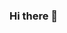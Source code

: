### Hi there 👋

<!--
**JohnWillisUK/johnwillisuk** 

- 🔭 I’m currently working on ...http://johnwillis.me/
- 🌱 I’m currently learning ...HTML / CSS / Javascript
- 👯 I’m looking to collaborate on ...Everything
- 🤔 I’m looking for help with ...Life
- 💬 Ask me about ...Balancing plates
- 📫 How to reach me: ...Willisinoz@hotmail.com
- 😄 Pronouns: ...He
- ⚡ Fun fact: ...I am a student at MMU
-->
